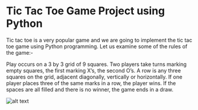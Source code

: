 # Tic Tac Toe Game Project using Python

Tic tac toe is a very popular game and we are going to implement the tic tac toe game using Python programming. Let us examine some of the rules of the game:-

Play occurs on a 3 by 3 grid of 9 squares.
Two players take turns marking empty squares, the first marking X’s, the second O’s.
A row is any three squares on the grid, adjacent diagonally, vertically or horizontally.
If one player places three of the same marks in a row, the player wins.
If the spaces are all filled and there is no winner, the game ends in a draw.

![alt text](https://followtutorials.com/wp-content/uploads/2019/10/tic-tac-toe_python.jpg)
